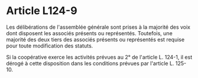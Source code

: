 # Article L124-9

Les délibérations de l'assemblée générale sont prises à la majorité des voix dont disposent les associés présents ou représentés. Toutefois, une majorité des deux tiers des associés présents ou représentés est requise pour toute modification des statuts.

Si la coopérative exerce les activités prévues au 2° de l'article L. 124-1, il est dérogé à cette disposition dans les conditions prévues par l'article L. 125-10.

